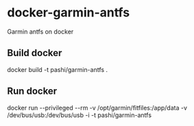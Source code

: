 # docker-garmin-antfs
Garmin antfs on docker

Build docker
------------

docker build -t pashi/garmin-antfs .


Run docker
----------

docker run --privileged --rm -v /opt/garmin/fitfiles:/app/data -v /dev/bus/usb:/dev/bus/usb -i -t pashi/garmin-antfs
